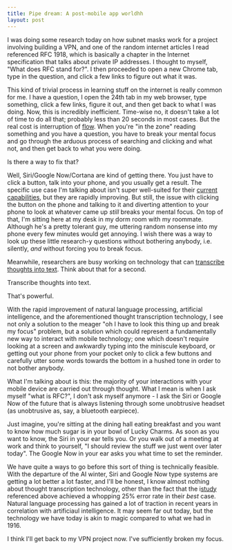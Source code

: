 ```yaml
---
title: Pipe dream: A post-mobile app worldhh
layout: post
---
```


I was doing some research today on how subnet masks work for a project involving building a VPN, and one
of the random internet articles I read referenced RFC 1918, which is basically a chapter in the Internet specification
that talks about private IP addresses. I thought to myself, "What does RFC stand for?". I then proceeded to open
a new Chrome tab, type in the question, and click a few links to figure out what it was.

This kind of trivial process in learning stuff on the internet is really common for me. I have a question,
I open the 24th tab in my web browser, type something, click a few links, figure it out, and then get back to what I was
doing. Now, this is incredibly inefficient. Time-wise no, it doesn't take a lot of time to do all that;
probably less than 20 seconds in most cases. But the real cost is interruption of [flow](https://en.wikipedia.org/wiki/Flow_(psychology)). 
When you're "in the zone" reading something and you have a question, you have to break your mental focus and go through the
arduous process of searching and clicking and what not, and then get back to what you were doing.

Is there a way to fix that?

Well, Siri/Google Now/Cortana are kind of getting there. You just have to click a button, talk into your phone,
and you usually get a result. The specific use case I'm talking about isn't super well-suited for their
[current capabilities](http://www.t3.com/features/siri-vs-google-now-vs-cortana-vs-alexa), but they are
rapidly improving. But still, the issue with clicking
the button on the phone and talking to it and diverting attention to your phone to look at whatever came
up *still* breaks your mental focus. On top of that, I'm sitting here at my desk in my dorm room with my
roommate. Although he's a pretty tolerant guy, me uttering random nonsense into my phone every few minutes would
get annoying. I wish there was a way to look up these little research-y questions without bothering anybody,
i.e. silently, *and* without forcing you to break focus.

Meanwhile, researchers are busy working on technology that can 
[transcribe thoughts into text](http://dx.doi.org/10.3389/fnins.2015.00217). Think about
that for a second.

Transcribe thoughts into text.

That's powerful.

With the rapid improvement of natural language processing, artificial intelligence, and the aforementioned
thought transcription technology, I see not only a solution to the meager "oh I have to look this
thing up and break my focus" problem, but a solution which could represent a fundamentally new way to
interact with mobile technology; one which doesn't require looking at a screen and awkwardly typing into
the miniscule keyboard, or getting out your phone from your pocket only to click a few buttons and carefully
utter some words towards the bottom in a hushed tone in order to not bother anybody.

What I'm talking about is this: the majority of your interactions with your mobile device are carried out
through thought. What I mean is when I ask myself "what is RFC?", I don't ask myself anymore - I ask the
Siri or Google Now of the future that is always listening through some unobtrusive headset (as unobtrusive
as, say, a bluetooth earpiece).

Just imagine, you're sitting at the dining hall eating breakfast and you want to know how much sugar is in your
bowl of Lucky Charms. As soon as you want to know, the Siri in your ear tells you. Or you walk out of a meeting
at work and think to yourself, "I should review the stuff we just went over later today". The Google Now in your ear
asks you what time to set the reminder.

We have quite a ways to go before this sort of thing is technically feasible. With the departure of the
AI winter, Siri and Google Now type systems are getting a lot better a lot faster, and I'll be honest,
I know almost nothing about thought transcription technology, other than the fact that the 
i[study](http://dx.doi.org/10.3389/fnins.2015.00217) referenced above achieved
a whopping 25% error rate in their *best* case. Natural language processing has gained a lot of traction
in recent years in correlation with artificiaul intelligence. It may seem far out today, but the
technology we have today is akin to magic compared to what we had in 1916.

I think I'll get back to my VPN project now. I've sufficiently broken my focus.
